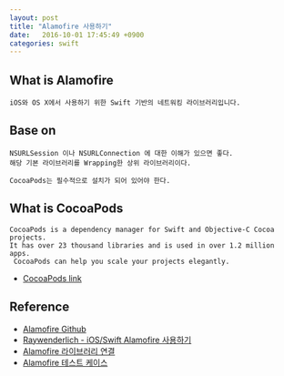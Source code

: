 ```yaml
---
layout: post
title: "Alamofire 사용하기"
date:   2016-10-01 17:45:49 +0900
categories: swift 
---
```


## What is Alamofire
```
iOS와 OS X에서 사용하기 위한 Swift 기반의 네트워킹 라이브러리입니다.
```

## Base on

```
NSURLSession 이나 NSURLConnection 에 대한 이해가 있으면 좋다.
해당 기본 라이브러리를 Wrapping한 상위 라이브러리이다.

CocoaPods는 필수적으로 설치가 되어 있어야 한다.
```
## What is CocoaPods
```
CocoaPods is a dependency manager for Swift and Objective-C Cocoa projects. 
It has over 23 thousand libraries and is used in over 1.2 million apps.
 CocoaPods can help you scale your projects elegantly.
```

 - [CocoaPods link](https://cocoapods.org)

## Reference
 - [Alamofire Github](https://github.com/Alamofire/Alamofire)
 - [Raywenderlich - iOS/Swift Alamofire 사용하기](http://rhammer.tistory.com/115)
 - [Alamofire 라이브러리 연결](https://outofbedlam.github.io/swift/2016/02/04/Alamofire/)
 - [Alamofire 테스트 케이스](http://stackoverflow.com/questions/39894064/how-to-write-unit-test-for-alamofire-request-function)